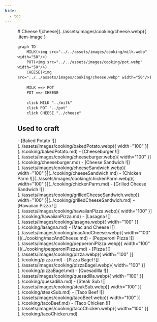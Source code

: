 ```yaml
---
hide:
  - toc
---
```

<figure markdown="1">
# Cheese
![cheese](../assets/images/cooking/cheese.webp){ .item-image }

```mermaid
graph TD
    MILK(<img src="../../assets/images/cooking/milk.webp" width="50"/>)
    POT(<img src="../../assets/images/cooking/pot.webp" width="50"/>)
    CHEESE(<img src="../../assets/images/cooking/cheese.webp" width="50"/>)

    MILK ==> POT
    POT ==> CHEESE

    click MILK "../milk"
    click POT "../pot"
    click CHEESE "../cheese"
```

## Used to craft  

<div class="grid cards" markdown>
- [Baked Potato ![](../assets/images/cooking/bakedPotato.webp){ width="100" }](../cooking/bakedPotato.md)  
- [Cheeseburger ![](../assets/images/cooking/cheeseburger.webp){ width="100" }](../cooking/cheeseburger.md)  
- [Cheese Sandwich ![](../assets/images/cooking/cheeseSandwich.webp){ width="100" }](../cooking/cheeseSandwich.md)  
- [Chicken Parm ![](../assets/images/cooking/chickenParm.webp){ width="100" }](../cooking/chickenParm.md)  
- [Grilled Cheese Sandwich ![](../assets/images/cooking/grilledCheeseSandwich.webp){ width="100" }](../cooking/grilledCheeseSandwich.md)  
- [Hawaiian Pizza ![](../assets/images/cooking/hawaiianPizza.webp){ width="100" }](../cooking/hawaiianPizza.md)  
- [Lasagna ![](../assets/images/cooking/lasagna.webp){ width="100" }](../cooking/lasagna.md)  
- [Mac and Cheese ![](../assets/images/cooking/macAndCheese.webp){ width="100" }](../cooking/macAndCheese.md)  
- [Pepperoni Pizza ![](../assets/images/cooking/pepperoniPizza.webp){ width="100" }](../cooking/pepperoniPizza.md)  
- [Pizza ![](../assets/images/cooking/pizza.webp){ width="100" }](../cooking/pizza.md)  
- [Pizza Bagel ![](../assets/images/cooking/pizzaBagel.webp){ width="100" }](../cooking/pizzaBagel.md)  
- [Quesadilla ![](../assets/images/cooking/quesadilla.webp){ width="100" }](../cooking/quesadilla.md)  
- [Steak Sub ![](../assets/images/cooking/steakSub.webp){ width="100" }](../cooking/steakSub.md)  
- [Taco Beef ![](../assets/images/cooking/tacoBeef.webp){ width="100" }](../cooking/tacoBeef.md)  
- [Taco Chicken ![](../assets/images/cooking/tacoChicken.webp){ width="100" }](../cooking/tacoChicken.md)  
</div>

</figure>
